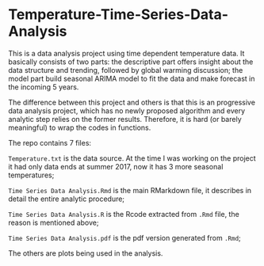 # Temperature-Time-Series-Data-Analysis

This is a data analysis project using time dependent temperature data. It basically consists of two parts: the descriptive part offers insight
about the data structure and trending, followed by global warming discussion; the model part build seasonal ARIMA model to fit the data and 
make forecast in the incoming 5 years.

The difference between this project and others is that this is an progressive data analysis project, which has no newly proposed algorithm 
and every analytic step relies on the former results. Therefore, it is hard (or barely meaningful) to wrap the codes in functions.

The repo contains 7 files:

`Temperature.txt` is the data source. At the time I was working on the project it had only data ends at summer 2017, now it has 3 more seasonal temperatures;

`Time Series Data Analysis.Rmd` is the main RMarkdown file, it describes in detail the entire analytic procedure;

`Time Series Data Analysis.R` is the Rcode extracted from `.Rmd` file, the reason is mentioned above;

`Time Series Data Analysis.pdf` is the pdf version generated from `.Rmd`;

The others are plots being used in the analysis.

